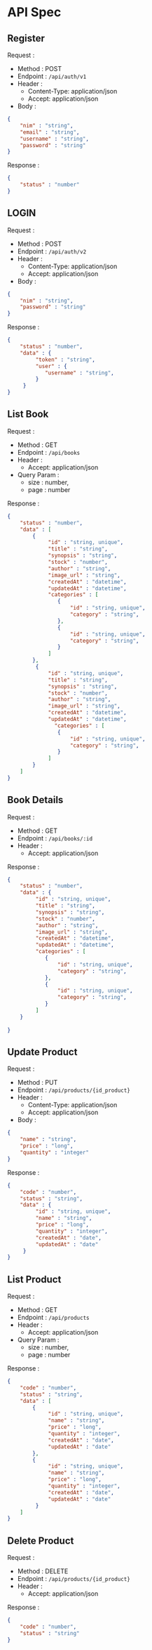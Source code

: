 # API Spec


## Register

Request :
- Method : POST
- Endpoint : `/api/auth/v1`
- Header :
    - Content-Type: application/json
    - Accept: application/json
- Body :

```json 
{
    "nim" : "string",
    "email" : "string",
    "username" : "string",
    "password" : "string"    
}
```

Response :

```json 
{
    "status" : "number"
}
```

## LOGIN

Request :
- Method : POST
- Endpoint : `/api/auth/v2`
- Header :
    - Content-Type: application/json
    - Accept: application/json
- Body :

```json 
{
    "nim" : "string",
    "password" : "string"    
}
```

Response :

```json 
{
    "status" : "number",
    "data" : {
         "token" : "string",
         "user" : {
            "username" : "string",
         }
     }
}
```

## List Book

Request :
- Method : GET
- Endpoint : `/api/books`
- Header :
    - Accept: application/json
- Query Param :
    - size : number,
    - page : number

Response :

```json 
{
    "status" : "number",
    "data" : [
        {
             "id" : "string, unique",
             "title" : "string",
             "synopsis" : "string",
             "stock" : "number",
             "author" : "string",
             "image_url" : "string",
             "createdAt" : "datetime",
             "updatedAt" : "datetime",
             "categories" : [
                {
                    "id" : "string, unique",
                    "category" : "string",
                },
                {
                    "id" : "string, unique",
                    "category" : "string",
                }
             ]
        },
         {
             "id" : "string, unique",
             "title" : "string",
             "synopsis" : "string",
             "stock" : "number",
             "author" : "string",
             "image_url" : "string",
             "createdAt" : "datetime",
             "updatedAt" : "datetime",
               "categories" : [
                {
                    "id" : "string, unique",
                    "category" : "string",
                }
             ]
        }
    ]
}
```

## Book Details

Request :
- Method : GET
- Endpoint : `/api/books/:id`
- Header :
    - Accept: application/json

Response :

```json 
{
    "status" : "number",
    "data" : {
         "id" : "string, unique",
         "title" : "string",
         "synopsis" : "string",
         "stock" : "number",
         "author" : "string",
         "image_url" : "string",
         "createdAt" : "datetime",
         "updatedAt" : "datetime",
         "categories" : [
            {
                "id" : "string, unique",
                "category" : "string",
            },
            {
                "id" : "string, unique",
                "category" : "string",
            }
         ]    
    }
    
}
```


## Update Product

Request :
- Method : PUT
- Endpoint : `/api/products/{id_product}`
- Header :
    - Content-Type: application/json
    - Accept: application/json
- Body :

```json 
{
    "name" : "string",
    "price" : "long",
    "quantity" : "integer"
}
```

Response :

```json 
{
    "code" : "number",
    "status" : "string",
    "data" : {
         "id" : "string, unique",
         "name" : "string",
         "price" : "long",
         "quantity" : "integer",
         "createdAt" : "date",
         "updatedAt" : "date"
     }
}
```

## List Product

Request :
- Method : GET
- Endpoint : `/api/products`
- Header :
    - Accept: application/json
- Query Param :
    - size : number,
    - page : number

Response :

```json 
{
    "code" : "number",
    "status" : "string",
    "data" : [
        {
             "id" : "string, unique",
             "name" : "string",
             "price" : "long",
             "quantity" : "integer",
             "createdAt" : "date",
             "updatedAt" : "date"
        },
        {
             "id" : "string, unique",
             "name" : "string",
             "price" : "long",
             "quantity" : "integer",
             "createdAt" : "date",
             "updatedAt" : "date"
         }
    ]
}
```

## Delete Product

Request :
- Method : DELETE
- Endpoint : `/api/products/{id_product}`
- Header :
    - Accept: application/json

Response :

```json 
{
    "code" : "number",
    "status" : "string"
}
```
